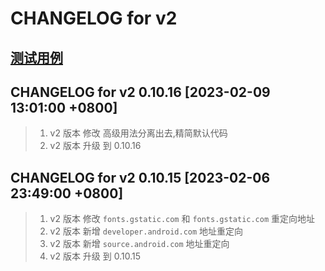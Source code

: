 # CHANGELOG for v2

## [测试用例](/test/README.md)

## CHANGELOG for v2 0.10.16 [2023-02-09 13:01:00 +0800]

> 1. v2 版本 修改 高级用法分离出去,精简默认代码
> 1. v2 版本 升级 到 0.10.16

## CHANGELOG for v2 0.10.15 [2023-02-06 23:49:00 +0800]

> 1. v2 版本 修改 `fonts.gstatic.com` 和 `fonts.gstatic.com` 重定向地址
> 1. v2 版本 新增 `developer.android.com` 地址重定向
> 1. v2 版本 新增 `source.android.com` 地址重定向
> 1. v2 版本 升级 到 0.10.15
